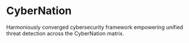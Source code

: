 # CyberNation
Harmoniously converged cybersecurity framework empowering unified threat detection across the CyberNation matrix.

